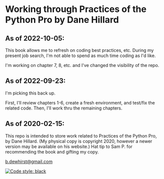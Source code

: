 # Working through Practices of the Python Pro by Dane Hillard

## As of 2022-10-05:

This book allows me to refresh on coding best practices, etc. During my present job search, I'm not able to spend as much time coding as I'd like.

I'm working on chapter 7, 8, etc. and I've changed the visibility of the repo.

## As of 2022-09-23:
I'm picking this back up.

First, I'll review chapters 1-6, create a fresh environment, and test/fix the related code. Then, I'll work thru the remaining chapters.

## As of 2020-02-15:

This repo is intended to store work related to Practices of the Python Pro, by Dane Hillard. (My physical copy is copyright 2020, however a newer version may be available on his website.) Hat tip to Sam P. for recommending the book and gifting my copy.

b.dewhirst@gmail.com

[![Code style: black](https://img.shields.io/badge/code%20style-black-000000.svg)](https://github.com/psf/black)
